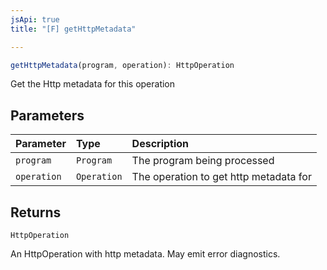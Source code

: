 ```yaml
---
jsApi: true
title: "[F] getHttpMetadata"

---
```

```ts
getHttpMetadata(program, operation): HttpOperation
```

Get the Http metadata for this operation

## Parameters

| Parameter | Type | Description |
| :------ | :------ | :------ |
| `program` | `Program` | The program being processed |
| `operation` | `Operation` | The operation to get http metadata for |

## Returns

`HttpOperation`

An HttpOperation with http metadata.  May emit error diagnostics.
